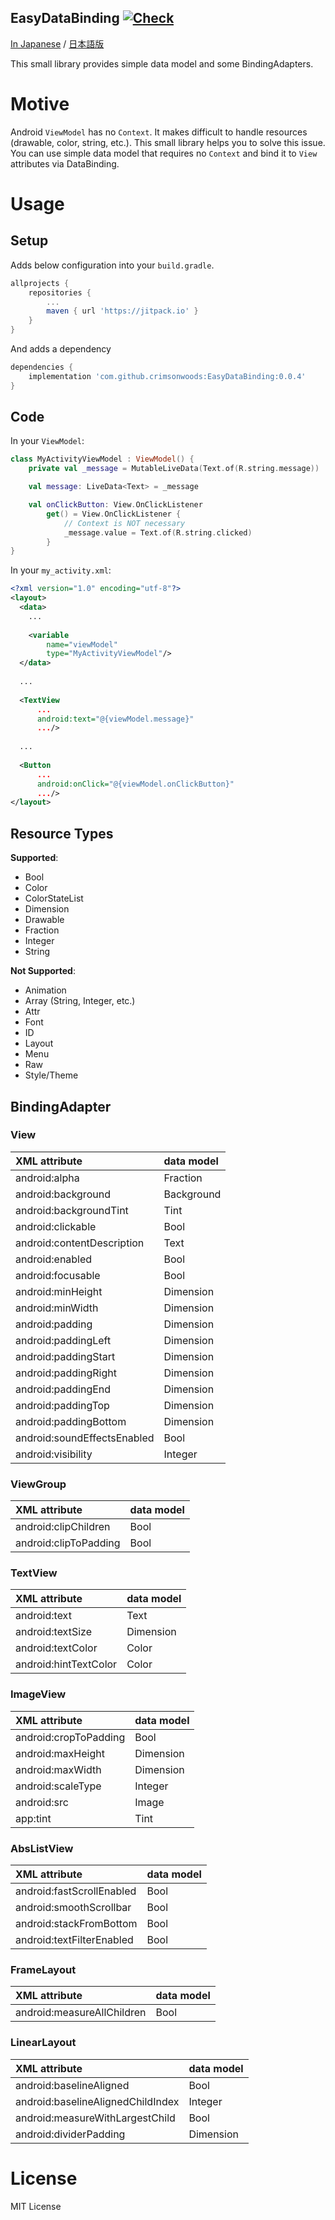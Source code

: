 EasyDataBinding [![Check](https://github.com/crimsonwoods/EasyDataBinding/actions/workflows/check.yml/badge.svg?branch=main)](https://github.com/crimsonwoods/EasyDataBinding/actions/workflows/check.yml)
----

[In Japanese](README.ja.md) / [日本語版](README.ja.md)

This small library provides simple data model and some BindingAdapters.

# Motive
Android `ViewModel` has no `Context`. It makes difficult to handle resources (drawable, color, string, etc.).
This small library helps you to solve this issue.
You can use simple data model that requires no `Context` and bind it to `View` attributes via DataBinding.

# Usage

## Setup

Adds below configuration into your `build.gradle`.

```groovy
allprojects {
    repositories {
        ...
        maven { url 'https://jitpack.io' }
    }
}
```

And adds a dependency

```groovy
dependencies {
    implementation 'com.github.crimsonwoods:EasyDataBinding:0.0.4'
}
```

## Code

In your `ViewModel`:
```Kotlin
class MyActivityViewModel : ViewModel() {
    private val _message = MutableLiveData(Text.of(R.string.message))

    val message: LiveData<Text> = _message

    val onClickButton: View.OnClickListener
        get() = View.OnClickListener {
            // Context is NOT necessary 
            _message.value = Text.of(R.string.clicked)
        }
}
```

In your `my_activity.xml`:
```XML
<?xml version="1.0" encoding="utf-8"?>
<layout>
  <data>
    ...
    
    <variable
        name="viewModel"
        type="MyActivityViewModel"/>
  </data>
  
  ...
  
  <TextView
      ...
      android:text="@{viewModel.message}"
      .../>
  
  ...
  
  <Button
      ...
      android:onClick="@{viewModel.onClickButton}"
      .../>
</layout>
```

## Resource Types

__Supported__:
- Bool
- Color
- ColorStateList
- Dimension
- Drawable
- Fraction
- Integer
- String

__Not Supported__:
- Animation
- Array (String, Integer, etc.)
- Attr
- Font
- ID
- Layout
- Menu
- Raw
- Style/Theme

## BindingAdapter

### View

|XML attribute              |data model|
|:--------------------------|:---------|
|android:alpha              |Fraction  |
|android:background         |Background|
|android:backgroundTint     |Tint      |
|android:clickable          |Bool      |
|android:contentDescription |Text      |
|android:enabled            |Bool      |
|android:focusable          |Bool      |
|android:minHeight          |Dimension |
|android:minWidth           |Dimension |
|android:padding            |Dimension |
|android:paddingLeft        |Dimension |
|android:paddingStart       |Dimension |
|android:paddingRight       |Dimension |
|android:paddingEnd         |Dimension |
|android:paddingTop         |Dimension |
|android:paddingBottom      |Dimension |
|android:soundEffectsEnabled|Bool      |
|android:visibility         |Integer   |

### ViewGroup

|XML attribute         |data model|
|:---------------------|:---------|
|android:clipChildren  |Bool      |
|android:clipToPadding |Bool      |

### TextView

|XML attribute        |data model|
|:--------------------|:---------|
|android:text         |Text      |
|android:textSize     |Dimension |
|android:textColor    |Color     |
|android:hintTextColor|Color     |

### ImageView

|XML attribute        |data model|
|:--------------------|:---------|
|android:cropToPadding|Bool      |
|android:maxHeight    |Dimension |
|android:maxWidth     |Dimension |
|android:scaleType    |Integer   |
|android:src          |Image     |
|app:tint             |Tint      |

### AbsListView

|XML attribute            |data model|
|:------------------------|:---------|
|android:fastScrollEnabled|Bool      |
|android:smoothScrollbar  |Bool      |
|android:stackFromBottom  |Bool      |
|android:textFilterEnabled|Bool      |

### FrameLayout

|XML attribute             |data model|
|:-------------------------|:---------|
|android:measureAllChildren|Bool      |

### LinearLayout

|XML attribute                    |data model|
|:--------------------------------|:---------|
|android:baselineAligned          |Bool      |
|android:baselineAlignedChildIndex|Integer   |
|android:measureWithLargestChild  |Bool      |
|android:dividerPadding           |Dimension |

# License
MIT License
